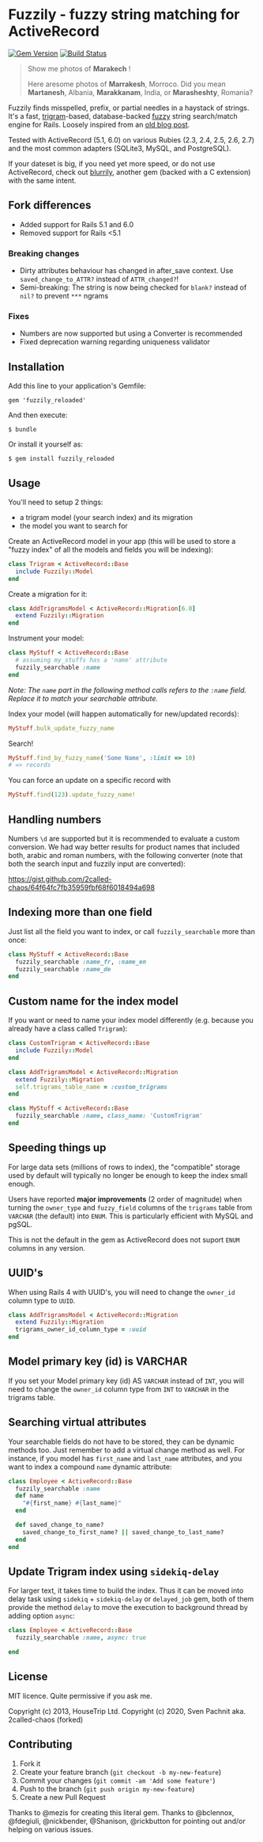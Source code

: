 # Fuzzily - fuzzy string matching for ActiveRecord

[![Gem Version](https://badge.fury.io/rb/fuzzily_reloaded.png)](https://badge.fury.io/rb/fuzzily_reloaded)
[![Build Status](https://travis-ci.org/2called-chaos/fuzzily.png?branch=master)](https://travis-ci.org/2called-chaos/fuzzily)

> Show me photos of **Marakech** !
>
> Here aresome photos of **Marrakesh**, Morroco.
> Did you mean **Martanesh**, Albania, **Marakkanam**, India, or **Marasheshty**, Romania?

Fuzzily finds misspelled, prefix, or partial needles in a haystack of
strings. It's a fast, [trigram](http://en.wikipedia.org/wiki/N-gram)-based, database-backed [fuzzy](http://en.wikipedia.org/wiki/Approximate_string_matching) string search/match engine for Rails.
Loosely inspired from an [old blog post](http://unirec.blogspot.co.uk/2007/12/live-fuzzy-search-using-n-grams-in.html).

Tested with ActiveRecord (5.1, 6.0) on various Rubies (2.3, 2.4, 2.5, 2.6, 2.7) and the most common adapters (SQLite3, MySQL, and PostgreSQL).

If your dateset is big, if you need yet more speed, or do not use ActiveRecord,
check out [blurrily](http://github.com/mezis/blurrily), another gem (backed with a C extension)
with the same intent.

## Fork differences

- Added support for Rails 5.1 and 6.0
- Removed support for Rails <5.1

### Breaking changes

- Dirty attributes behaviour has changed in after_save context.
  Use `saved_change_to_ATTR?` instead of `ATTR_changed?`!
- Semi-breaking: The string is now being checked for `blank?` instead of `nil?` to prevent `***` ngrams

### Fixes

- Numbers are now supported but using a Converter is recommended
- Fixed deprecation warning regarding uniqueness validator


## Installation

Add this line to your application's Gemfile:

    gem 'fuzzily_reloaded'

And then execute:

    $ bundle

Or install it yourself as:

    $ gem install fuzzily_reloaded

## Usage

You'll need to setup 2 things:

- a trigram model (your search index) and its migration
- the model you want to search for

Create an ActiveRecord model in your app (this will be used to store a "fuzzy index" of all the models and fields you will be indexing):

```ruby
class Trigram < ActiveRecord::Base
  include Fuzzily::Model
end
```

Create a migration for it:

```ruby
class AddTrigramsModel < ActiveRecord::Migration[6.0]
  extend Fuzzily::Migration
end
```

Instrument your model:

```ruby
class MyStuff < ActiveRecord::Base
  # assuming my_stuffs has a 'name' attribute
  fuzzily_searchable :name
end
```

*Note: The `name` part in the following method calls refers to the `:name` field. Replace it to match your searchable attribute.*

Index your model (will happen automatically for new/updated records):

```ruby
MyStuff.bulk_update_fuzzy_name
```

Search!

```ruby
MyStuff.find_by_fuzzy_name('Some Name', :limit => 10)
# => records
```

You can force an update on a specific record with

```ruby
MyStuff.find(123).update_fuzzy_name!
```

## Handling numbers

Numbers `\d` are supported but it is recommended to evaluate a custom conversion.
We had way better results for product names that included both, arabic and roman numbers,
with the following converter (note that both the search input and fuzzily input are converted):

https://gist.github.com/2called-chaos/64f64fc7fb35959fbf68f6018494a698

## Indexing more than one field

Just list all the field you want to index, or call `fuzzily_searchable` more than once:

```ruby
class MyStuff < ActiveRecord::Base
  fuzzily_searchable :name_fr, :name_en
  fuzzily_searchable :name_de
end
```

## Custom name for the index model

If you want or need to name your index model differently (e.g. because you already have a class called `Trigram`):

```ruby
class CustomTrigram < ActiveRecord::Base
  include Fuzzily::Model
end

class AddTrigramsModel < ActiveRecord::Migration
  extend Fuzzily::Migration
  self.trigrams_table_name = :custom_trigrams
end

class MyStuff < ActiveRecord::Base
  fuzzily_searchable :name, class_name: 'CustomTrigram'
end
```

## Speeding things up

For large data sets (millions of rows to index), the "compatible" storage
used by default will typically no longer be enough to keep the index small
enough.

Users have reported **major improvements** (2 order of magnitude) when turning
the `owner_type` and `fuzzy_field` columns of the `trigrams` table from
`VARCHAR` (the default) into `ENUM`. This is particularly efficient with
MySQL and pgSQL.

This is not the default in the gem as ActiveRecord does not suport `ENUM`
columns in any version.

## UUID's

When using Rails 4 with UUID's, you will need to change the `owner_id` column type to `UUID`.

```ruby
class AddTrigramsModel < ActiveRecord::Migration
  extend Fuzzily::Migration
  trigrams_owner_id_column_type = :uuid
end
```

## Model primary key (id) is VARCHAR

If you set your Model primary key (id) AS `VARCHAR` instead of `INT`, you will need to change the `owner_id` column type from `INT` to `VARCHAR` in the trigrams table.

## Searching virtual attributes

Your searchable fields do not have to be stored, they can be dynamic methods
too. Just remember to add a virtual change method as well.
For instance, if you model has `first_name` and `last_name` attributes, and you
want to index a compound `name` dynamic attribute:

```ruby
class Employee < ActiveRecord::Base
  fuzzily_searchable :name
  def name
    "#{first_name} #{last_name}"
  end

  def saved_change_to_name?
    saved_change_to_first_name? || saved_change_to_last_name?
  end
end
```

## Update Trigram index using `sidekiq-delay`

For larger text, it takes time to build the index. Thus it can be moved into delay task using `sidekiq` + `sidekiq-delay` or `delayed_job` gem, both of them provide the method `delay` to move the execution to background thread by adding option `async`:

```ruby
class Employee < ActiveRecord::Base
  fuzzily_searchable :name, async: true

end
```

## License

MIT licence. Quite permissive if you ask me.

Copyright (c) 2013, HouseTrip Ltd.
Copyright (c) 2020, Sven Pachnit aka. 2called-chaos (forked)

## Contributing

1. Fork it
2. Create your feature branch (`git checkout -b my-new-feature`)
3. Commit your changes (`git commit -am 'Add some feature'`)
4. Push to the branch (`git push origin my-new-feature`)
5. Create a new Pull Request


Thanks to @mezis for creating this literal gem.
Thanks to @bclennox, @fdegiuli, @nickbender, @Shanison, @rickbutton for pointing out
and/or helping on various issues.
